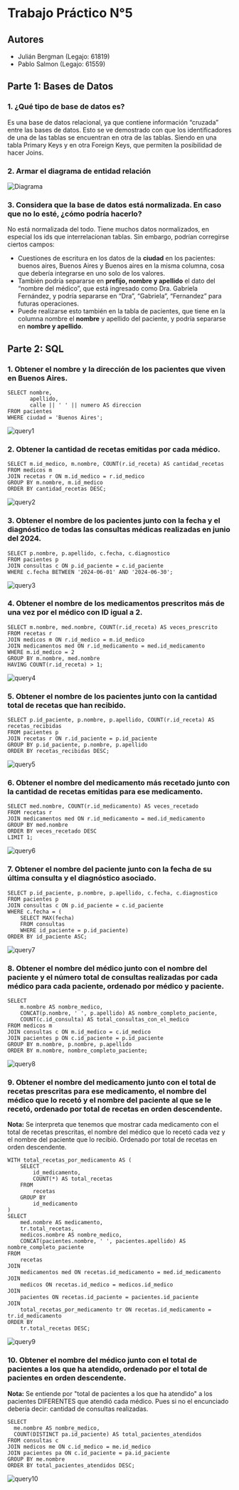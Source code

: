 # Trabajo Práctico N°5

## Autores

* Julián Bergman (Legajo: 61819)
* Pablo Salmon (Legajo: 61559)

## Parte 1: Bases de Datos

### 1. ¿Qué tipo de base de datos es? 

Es una base de datos relacional, ya que contiene información “cruzada” entre las bases de datos. Esto se ve demostrado con que los identificadores de una de las tablas se encuentran en otra de las tablas. Siendo en una tabla Primary Keys y en otra Foreign Keys, que permiten la posibilidad de hacer Joins.

### 2. Armar el diagrama de entidad relación

![Diagrama](https://drive.google.com/uc?export=view&id=1jrPS65Y19epx-DY3EnbfrmAxIweRC_B8)

### 3. Considera que la base de datos está normalizada. En caso que no lo esté, ¿cómo podría hacerlo?

No está normalizada del todo. Tiene muchos datos normalizados, en especial los ids que interrelacionan tablas. 
Sin embargo, podrían corregirse ciertos campos:

* Cuestiones de escritura en los datos de la **ciudad** en los pacientes: buenos aires, Buenos Aires y Buenos aires en la misma columna, cosa que debería integrarse en uno solo de los valores.
* También podría separarse en **prefijo, nombre y apellido** el dato del “nombre del médico”, que está ingresado como Dra. Gabriela Fernández, y podría separarse en “Dra”, “Gabriela”, “Fernandez” para futuras operaciones.
* Puede realizarse esto también en la tabla de pacientes, que tiene en la columna nombre el **nombre** y apellido del paciente, y podría separarse en **nombre y apellido**.

## Parte 2: SQL

### 1. Obtener el nombre y la dirección de los pacientes que viven en Buenos Aires.

```
SELECT nombre,
       apellido,
       calle || ' ' || numero AS direccion
FROM pacientes
WHERE ciudad = 'Buenos Aires';
```

![query1](https://drive.google.com/uc?export=view&id=1jCa_wizMr0fArF9fgJJTA_-FPBJZJCJd)

### 2. Obtener la cantidad de recetas emitidas por cada médico.

```
SELECT m.id_medico, m.nombre, COUNT(r.id_receta) AS cantidad_recetas
FROM medicos m
JOIN recetas r ON m.id_medico = r.id_medico
GROUP BY m.nombre, m.id_medico 
ORDER BY cantidad_recetas DESC;
```

![query2](https://drive.google.com/uc?export=view&id=1QDQZAm8GQw1_ow1XfGuM5k6VNKcFTAU_)

### 3. Obtener el nombre de los pacientes junto con la fecha y el diagnóstico de todas las consultas médicas realizadas en junio del 2024.

```
SELECT p.nombre, p.apellido, c.fecha, c.diagnostico
FROM pacientes p
JOIN consultas c ON p.id_paciente = c.id_paciente
WHERE c.fecha BETWEEN '2024-06-01' AND '2024-06-30';
```

![query3](https://drive.google.com/uc?export=view&id=1O5q26qvWJkA28ddk8sKfJRF8d1CGZhVw)

### 4. Obtener el nombre de los medicamentos prescritos más de una vez por el médico con ID igual a 2.

```
SELECT m.nombre, med.nombre, COUNT(r.id_receta) AS veces_prescrito
FROM recetas r
JOIN medicos m ON r.id_medico = m.id_medico
JOIN medicamentos med ON r.id_medicamento = med.id_medicamento
WHERE m.id_medico = 2
GROUP BY m.nombre, med.nombre
HAVING COUNT(r.id_receta) > 1;
```

![query4](https://drive.google.com/uc?export=view&id=1ul-amwPDntVwOBXCdI59j1rEX68WKu4V)

### 5. Obtener el nombre de los pacientes junto con la cantidad total de recetas que han recibido.

```
SELECT p.id_paciente, p.nombre, p.apellido, COUNT(r.id_receta) AS recetas_recibidas
FROM pacientes p
JOIN recetas r ON r.id_paciente = p.id_paciente
GROUP BY p.id_paciente, p.nombre, p.apellido
ORDER BY recetas_recibidas DESC;
```

![query5](https://drive.google.com/uc?export=view&id=1wU98ieruhcqdYATlogJfgNiVchOoBFVQ)

### 6. Obtener el nombre del medicamento más recetado junto con la cantidad de recetas emitidas para ese medicamento.

```
SELECT med.nombre, COUNT(r.id_medicamento) AS veces_recetado
FROM recetas r
JOIN medicamentos med ON r.id_medicamento = med.id_medicamento
GROUP BY med.nombre
ORDER BY veces_recetado DESC
LIMIT 1;
```

![query6](https://drive.google.com/uc?export=view&id=17TslBFFR2VOGNc-NHzi5w0HF4fzJVsJX)

### 7. Obtener el nombre del paciente junto con la fecha de su última consulta y el diagnóstico asociado.

```
SELECT p.id_paciente, p.nombre, p.apellido, c.fecha, c.diagnostico
FROM pacientes p
JOIN consultas c ON p.id_paciente = c.id_paciente
WHERE c.fecha = (
	SELECT MAX(fecha) 
	FROM consultas 
	WHERE id_paciente = p.id_paciente)
ORDER BY id_paciente ASC;
```

![query7](https://drive.google.com/uc?export=view&id=1p2VgS3WQrTiQuVBB_eoO57FPzTaBO_K0)

### 8. Obtener el nombre del médico junto con el nombre del paciente y el número total de consultas realizadas por cada médico para cada paciente, ordenado por médico y paciente.

```
SELECT 	
	m.nombre AS nombre_medico, 
	CONCAT(p.nombre, ' ', p.apellido) AS nombre_completo_paciente, 
	COUNT(c.id_consulta) AS total_consultas_con_el_medico
FROM medicos m
JOIN consultas c ON m.id_medico = c.id_medico
JOIN pacientes p ON c.id_paciente = p.id_paciente
GROUP BY m.nombre, p.nombre, p.apellido
ORDER BY m.nombre, nombre_completo_paciente;
```

![query8](https://drive.google.com/uc?export=view&id=1pEaOGkztfGNw3MzZ7js9dbV_rt-Oeqxg)

### 9. Obtener el nombre del medicamento junto con el total de recetas prescritas para ese medicamento, el nombre del médico que lo recetó y el nombre del paciente al que se le recetó, ordenado por total de recetas en orden descendente.

**Nota:** Se interpreta que tenemos que mostrar cada medicamento con el total de recetas prescritas, el nombre del médico que lo recetó cada vez y el nombre del paciente que lo recibió. Ordenado por total de recetas en orden descendente.

```
WITH total_recetas_por_medicamento AS (
    SELECT 
        id_medicamento, 
        COUNT(*) AS total_recetas
    FROM 
        recetas
    GROUP BY 
        id_medicamento
)
SELECT 
    med.nombre AS medicamento,
    tr.total_recetas,
    medicos.nombre AS nombre_medico,
    CONCAT(pacientes.nombre, ' ', pacientes.apellido) AS nombre_completo_paciente
FROM 
    recetas
JOIN 
    medicamentos med ON recetas.id_medicamento = med.id_medicamento
JOIN 
    medicos ON recetas.id_medico = medicos.id_medico
JOIN 
    pacientes ON recetas.id_paciente = pacientes.id_paciente
JOIN 
    total_recetas_por_medicamento tr ON recetas.id_medicamento = tr.id_medicamento
ORDER BY 
    tr.total_recetas DESC;
```

![query9](https://drive.google.com/uc?export=view&id=1h7R3kL3Yhh1Chd-zNnC5Cu25msDlNiAO)

### 10. Obtener el nombre del médico junto con el total de pacientes a los que ha atendido, ordenado por el total de pacientes en orden descendente.

**Nota:** Se entiende por "total de pacientes a los que ha atendido" a los pacientes DIFERENTES que atendió cada médico. Pues si no el encunciado debería decir: cantidad de consultas realizadas.
```
SELECT
  me.nombre AS nombre_medico,
  COUNT(DISTINCT pa.id_paciente) AS total_pacientes_atendidos
FROM consultas c
JOIN medicos me ON c.id_medico = me.id_medico
JOIN pacientes pa ON c.id_paciente = pa.id_paciente
GROUP BY me.nombre
ORDER BY total_pacientes_atendidos DESC;
```

![query10](https://drive.google.com/uc?export=view&id=1W3GClDCZ5r9U9ypKEBWSVXjGprSETf3Q)
